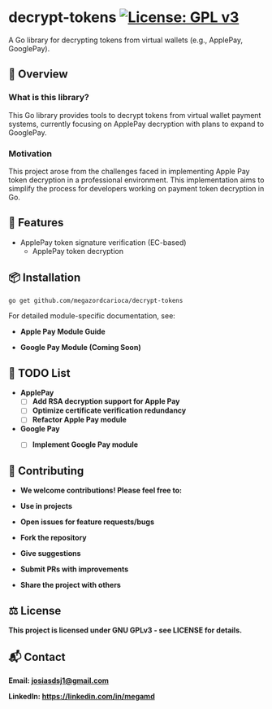 # decrypt-tokens [![License: GPL v3](https://img.shields.io/badge/License-GPLv3-blue.svg)](https://www.gnu.org/licenses/gpl-3.0)

A Go library for decrypting tokens from virtual wallets (e.g., ApplePay, GooglePay).

## 📖 Overview

### What is this library?

This Go library provides tools to decrypt tokens from virtual wallet payment systems, currently focusing on ApplePay decryption with plans to expand to GooglePay.

### Motivation

This project arose from the challenges faced in implementing Apple Pay token decryption in a professional environment. This implementation aims to simplify the process for developers working on payment token decryption in Go.

## 🚀 Features

- ApplePay token signature verification (EC-based)
  - ApplePay token decryption 


## 📦 Installation

```bash 
go get github.com/megazordcarioca/decrypt-tokens
```
For detailed module-specific documentation, see:

* <b>Apple Pay Module Guide

* <b>Google Pay Module (Coming Soon)

## 📝 TODO List

  - ApplePay
    - [ ] Add RSA decryption support for Apple Pay
    - [ ] Optimize certificate verification redundancy
    - [ ] Refactor Apple Pay module
  - Google Pay
    - [ ] Implement Google Pay module


## 🤝 Contributing

* We welcome contributions! Please feel free to:

* Use in projects

* Open issues for feature requests/bugs

* Fork the repository

* Give suggestions

* Submit PRs with improvements

* Share the project with others

## ⚖️ License
This project is licensed under GNU GPLv3 - see LICENSE for details.

## 📬 Contact
Email: josiasdsj1@gmail.com

LinkedIn: https://linkedin.com/in/megamd
